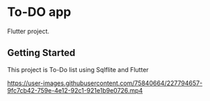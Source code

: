 # To-DO app

 Flutter project.

## Getting Started

This project is To-Do list using Sqlflite and Flutter


https://user-images.githubusercontent.com/75840664/227794657-9fc7cb42-759e-4e12-92c1-921e1b9e0726.mp4

